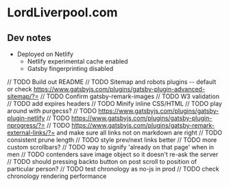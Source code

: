 # LordLiverpool.com

## Dev notes

-   Deployed on Netlify
    -   Netlify experimental cache enabled
    -   Gatsby fingerprinting disabled

// TODO Build out README
// TODO Sitemap and robots plugins -- default or check https://www.gatsbyjs.com/plugins/gatsby-plugin-advanced-sitemap/?=
// TODO Confirm gatsby-remark-images
// TODO W3 validation
// TODO add expires headers
// TODO Minify inline CSS/HTML
// TODO play around with purgecss?
// TODO https://www.gatsbyjs.com/plugins/gatsby-plugin-netlify
// TODO https://www.gatsbyjs.com/plugins/gatsby-plugin-nprogress/?=
// TODO https://www.gatsbyjs.com/plugins/gatsby-remark-external-links/?= and make sure all links not on markdown are right
// TODO consistent prune length
// TODO style prev/next links better
// TODO more custom scrollbars?
// TODO way to signify 'already on that page' when in men
// TODO contenders save image object so it doesn't re-ask the server
// TODO should pressing backto button on post scroll to position of particular person?
// TODO test chronology as no-js in prod
// TODO check chronology rendering performance
